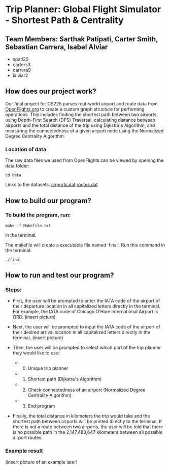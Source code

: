 # Trip Planner: Global Flight Simulator - Shortest Path & Centrality

## Team Members: Sarthak Patipati, Carter Smith, Sebastian Carrera, Isabel Alviar
- spati20
- carters3
- carrera9
- ialviar2

## How does our project work?
Our final project for CS225 parses real-world airport and route data from [OpenFlights.org](https://openflights.org) to create a custom graph structure for performing operations. This includes finding the shortest path between two airports using Depth-First Search (DFS) Traversal, calculating distance between airports and the total distance of the trip using Dijkstra's Algorithm, and measuring the connectedness of a given airport node using the Normalized Degree Centrality Algorithm. 

### Location of data
The raw data files we used from OpenFlights can be viewed by opening the data folder:
```cd data
cd data
```
Links to the datasets:
[airports.dat](https://raw.githubusercontent.com/jpatokal/openflights/master/data/airports.dat)
[routes.dat](https://raw.githubusercontent.com/jpatokal/openflights/master/data/routes.dat)

## How to build our program?
### To build the program, run:
```make -f Makefile.txt
make -f Makefile.txt
```
in the terminal.

The makefile will create a executable file named 'final'. Run this command in the terminal: 
```final
./final
```
## How to run and test our program?
### Steps:
- First, the user will be prompted to enter the IATA code of the airport of their departure location in all capitalized letters directly in the terminal.
For example, the IATA code of Chicago O’Hare International Airport is ORD. 
(insert picture)

- Next, the user will be prompted to input the IATA code of the airport of their desired arrival location in all capitalized letters directly in the terminal. 
(insert picture)

- Then, the user will be prompted to select which part of the trip planner they would like to use:
	- 0) Unique trip planner
	- 1) Shortest path (Dijkstra's Algorithm)
	- 2) Check connectedness of an airport (Normalized Degree Centrality Algorithm)
	- 3) End program

- Finally, the total distance in kilometers the trip would take and the shortest path between airports will be printed directly to the terminal. If there is not a route between two airports, the user will be told that there is no possible path in the 2,147,483,647 kilometers between all possible airport routes.

### Example result
(insert picture of an example later)
